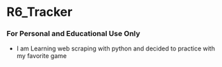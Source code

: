 # R6_Tracker 
### For Personal and Educational Use Only
- I am Learning web scraping with python and decided to practice with my favorite game
